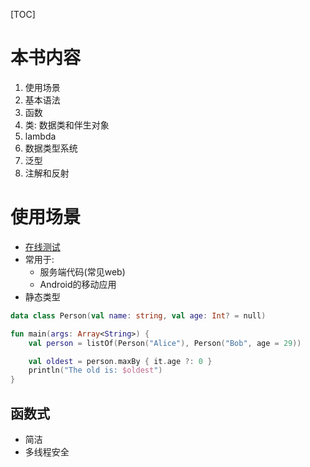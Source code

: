 [TOC]

# 本书内容
1. 使用场景
2. 基本语法
3. 函数
4. 类: 数据类和伴生对象
5. lambda
6. 数据类型系统
7. 泛型
8. 注解和反射

# 使用场景
- [在线测试](https://play.kotlinlang.org/)
- 常用于:
    - 服务端代码(常见web)
    - Android的移动应用
- 静态类型

```kotlin
data class Person(val name: string, val age: Int? = null)

fun main(args: Array<String>) {
    val person = listOf(Person("Alice"), Person("Bob", age = 29))

    val oldest = person.maxBy { it.age ?: 0 }
    println("The old is: $oldest")
}
```

## 函数式
- 简洁
- 多线程安全







